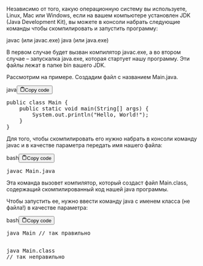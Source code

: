 <p>Независимо от того, какую операционную систему вы используете, Linux, Mac или Windows,
если на вашем компьютере установлен JDK (Java Development Kit),
вы можете в консоли набрать следующие команды чтобы скомпилировать и запустить программу:</p>
<p>javac (или  javac.exe)
java (или  java.exe)</p>
<p>В первом случае будет вызван компилятор javac.exe,
а во втором случае – запускалка java.exe, которая стартует нашу программу.
Эти файлы лежат в папке bin  вашего JDK.</p>
<p>Рассмотрим на примере. Cоздадим файл с названием Main.java.</p>
<div class="code-element"><div class="lang-line"><text>java</text><button class="copy-button" id="code723b" onclick="copyCode(code723, code723b)"><svg stroke="currentColor" fill="none" stroke-width="2" viewBox="0 0 24 24" stroke-linecap="round" stroke-linejoin="round" class="h-4 w-4" height="1em" width="1em" xmlns="http://www.w3.org/2000/svg"><path d="M16 4h2a2 2 0 0 1 2 2v14a2 2 0 0 1-2 2H6a2 2 0 0 1-2-2V6a2 2 0 0 1 2-2h2"></path><rect x="8" y="2" width="8" height="4" rx="1" ry="1"></rect></svg><text>Copy code</text></button></div><div class="code" id="code723"><div class="highlight"><pre><span></span><span class="kd">public</span><span class="w"> </span><span class="kd">class</span> <span class="nc">Main</span><span class="w"> </span><span class="p">{</span>
<span class="w">    </span><span class="kd">public</span><span class="w"> </span><span class="kd">static</span><span class="w"> </span><span class="kt">void</span><span class="w"> </span><span class="nf">main</span><span class="p">(</span><span class="n">String</span><span class="o">[]</span><span class="w"> </span><span class="n">args</span><span class="p">)</span><span class="w"> </span><span class="p">{</span>
<span class="w">        </span><span class="n">System</span><span class="p">.</span><span class="na">out</span><span class="p">.</span><span class="na">println</span><span class="p">(</span><span class="s">&quot;Hello, World!&quot;</span><span class="p">);</span>
<span class="w">    </span><span class="p">}</span>
<span class="p">}</span>
</pre></div></div></div>

<p>Для того, чтобы скомпилировать его нужно набрать в консоли команду javac и в качестве параметра передать имя нашего файла:</p>
<div class="code-element"><div class="lang-line"><text>bash</text><button class="copy-button" id="code724b" onclick="copyCode(code724, code724b)"><svg stroke="currentColor" fill="none" stroke-width="2" viewBox="0 0 24 24" stroke-linecap="round" stroke-linejoin="round" class="h-4 w-4" height="1em" width="1em" xmlns="http://www.w3.org/2000/svg"><path d="M16 4h2a2 2 0 0 1 2 2v14a2 2 0 0 1-2 2H6a2 2 0 0 1-2-2V6a2 2 0 0 1 2-2h2"></path><rect x="8" y="2" width="8" height="4" rx="1" ry="1"></rect></svg><text>Copy code</text></button></div><div class="code" id="code724"><div class="highlight"><pre><span></span>javac<span class="w"> </span>Main.java
</pre></div></div></div>

<p>Эта команда вызовет компилятор, который создаст файл Main.class, содержащий скомпилированный код нашей java программы.</p>
<p>Чтобы запустить ее, нужно ввести команду java с именем класса (не файла!) в качестве параметра:</p>
<div class="code-element"><div class="lang-line"><text>bash</text><button class="copy-button" id="code725b" onclick="copyCode(code725, code725b)"><svg stroke="currentColor" fill="none" stroke-width="2" viewBox="0 0 24 24" stroke-linecap="round" stroke-linejoin="round" class="h-4 w-4" height="1em" width="1em" xmlns="http://www.w3.org/2000/svg"><path d="M16 4h2a2 2 0 0 1 2 2v14a2 2 0 0 1-2 2H6a2 2 0 0 1-2-2V6a2 2 0 0 1 2-2h2"></path><rect x="8" y="2" width="8" height="4" rx="1" ry="1"></rect></svg><text>Copy code</text></button></div><div class="code" id="code725"><div class="highlight"><pre><span></span>java<span class="w"> </span>Main<span class="w"> </span>//<span class="w"> </span>так<span class="w"> </span>правильно

java<span class="w"> </span>Main.class<span class="w"> </span>//<span class="w"> </span>так<span class="w"> </span>неправильно
</pre></div></div></div>